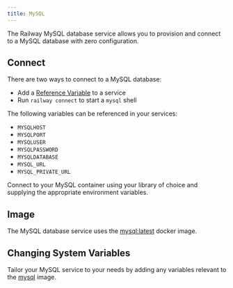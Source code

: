 ```yaml
---
title: MySQL
---
```


The Railway MySQL database service allows you to provision and connect to a
MySQL database with zero configuration.

## Connect

There are two ways to connect to a MySQL database:
- Add a [Reference Variable](/develop/variables#reference-variables) to a service
- Run `railway connect` to start a `mysql` shell

The following variables can be referenced in your services:
- `MYSQLHOST`
- `MYSQLPORT`
- `MYSQLUSER`
- `MYSQLPASSWORD`
- `MYSQLDATABASE`
- `MYSQL_URL`
- `MYSQL_PRIVATE_URL`

Connect to your MySQL container using your library of choice and supplying the
appropriate environment variables.

## Image

The MySQL database service uses the [mysql:latest](https://hub.docker.com/_/mysql) docker image.

## Changing System Variables

Tailor your MySQL service to your needs by adding any variables relevant to the [mysql](https://hub.docker.com/_/mysql) image.
